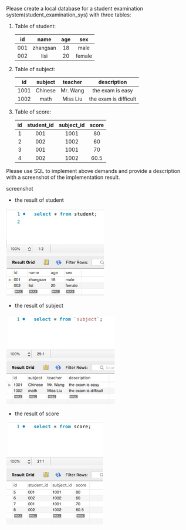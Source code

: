Please create a local database for a student examination system(student_examination_sys) with three tables:

1. Table of student:

   |  id  | name | age  | sex  |
   | :--: | :--: | :--: | :--: |
   | 001  | zhangsan |  18  |  male  |
   | 002  | lisi |  20  |  female  |

2. Table of subject:

   |  id  | subject | teacher |   description    |
   | :--: | :-----: | :-----: | :--------------: |
   | 1001 |  Chinese   | Mr. Wang  | the exam is easy |
   | 1002 |  math   | Miss Liu  |  the exam is difficult |

3. Table of score:

   |  id  | student_id | subject_id | score |
   | :--: | :--------: | :--------: | :---: |
   |  1   |    001     |    1001    |  80   |
   |  2   |    002     |    1002    |  60   |
   |  3   |    001     |    1001    |  70   |
   |  4   |    002     |    1002    | 60.5  |

Please use SQL to implement above demands and provide a description with a screenshot of the implementation result.

screenshot 

- the result of student

![image](https://github.com/xuxiaoqi-xxq/SQl-Base-english-2019-10-12-6-15-6-811/blob/master/img/student_result.jpeg)

- the result of subject

![image](https://github.com/xuxiaoqi-xxq/SQl-Base-english-2019-10-12-6-15-6-811/blob/master/img/subject_result.jpeg)

- the result of score

![image](https://github.com/xuxiaoqi-xxq/SQl-Base-english-2019-10-12-6-15-6-811/blob/master/img/score_result.jpeg)

